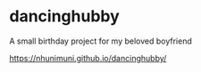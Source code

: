 # dancinghubby

A small birthday project for my beloved boyfriend

https://nhunimuni.github.io/dancinghubby/
